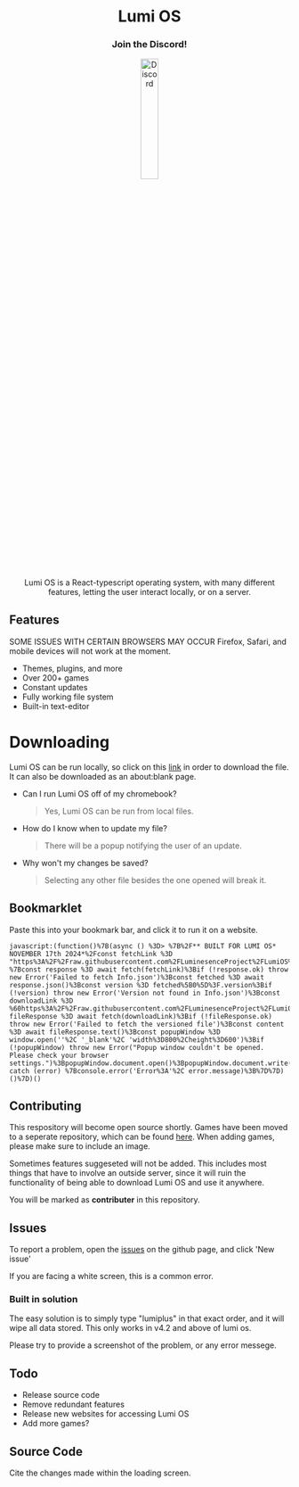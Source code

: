 <div align="center">

# Lumi OS

### Join the Discord!
[<img src="https://raw.githubusercontent.com/LuminesenceProject/LumiOS/refs/heads/main/images/discord.png" alt="Discord" style="width: 25%; height: 23.5%" />](https://discord.gg/TyacaNY3GK)

Lumi OS is a React-typescript operating system, with many different features,
letting the user interact locally, or on a server.
</div>

## Features

SOME ISSUES WITH CERTAIN BROWSERS MAY OCCUR
Firefox, Safari, and mobile devices will not work at the moment.

- Themes, plugins, and more
- Over 200+ games
- Constant updates
- Fully working file system
- Built-in text-editor

# Downloading

Lumi OS can be run locally, so click on this [link](https://raw.githubusercontent.com/LuminesenceProject/LumiOS/main/LumiOS.v10.html) in order to download the file. It can also be downloaded as an about:blank page.
- Can I run Lumi OS off of my chromebook?
	> Yes, Lumi OS can be run from local files.
- How do I know when to update my file?
	> There will be a popup notifying the user of an update.
- Why won't my changes be saved?
	> Selecting any other file besides the one opened will break it.

## Bookmarklet

Paste this into your bookmark bar, and click it to run it on a website.

```
javascript:(function()%7B(async () %3D> %7B%2F** BUILT FOR LUMI OS* NOVEMBER 17th 2024*%2Fconst fetchLink %3D "https%3A%2F%2Fraw.githubusercontent.com%2FLuminesenceProject%2FLumiOS%2Frefs%2Fheads%2Fmain%2FInfo.json"%3Btry %7Bconst response %3D await fetch(fetchLink)%3Bif (!response.ok) throw new Error('Failed to fetch Info.json')%3Bconst fetched %3D await response.json()%3Bconst version %3D fetched%5B0%5D%3F.version%3Bif (!version) throw new Error('Version not found in Info.json')%3Bconst downloadLink %3D %60https%3A%2F%2Fraw.githubusercontent.com%2FLuminesenceProject%2FLumiOS%2Fmain%2FLumiOS.v%24%7Bversion%7D.html%60%3Bconst fileResponse %3D await fetch(downloadLink)%3Bif (!fileResponse.ok) throw new Error('Failed to fetch the versioned file')%3Bconst content %3D await fileResponse.text()%3Bconst popupWindow %3D window.open(''%2C '_blank'%2C 'width%3D800%2Cheight%3D600')%3Bif (!popupWindow) throw new Error("Popup window couldn't be opened. Please check your browser settings.")%3BpopupWindow.document.open()%3BpopupWindow.document.write(content)%3BpopupWindow.document.close()%3B%7D catch (error) %7Bconsole.error('Error%3A'%2C error.message)%3B%7D%7D)()%7D)()
```

## Contributing
This respository will become open source shortly.
Games have been moved to a seperate repository, which can be found [here](https://github.com/LuminesenceProject/lumi-games).
When adding games, please make sure to include an image.

Sometimes features suggeseted will not be added.
This includes most things that have to involve an outside server, since it will ruin the functionality of being able to download
Lumi OS and use it anywhere.

You will be marked as **contributer** in this repository. 

## Issues

To report a problem, open the [issues](https://github.com/LuminesenceProject/LumiOS/issues) on the github page, and click 'New issue'

If you are facing a white screen, this is a common error.

### Built in solution
The easy solution is to simply type "lumiplus" in that exact order, and it will wipe all data stored.
This only works in v4.2 and above of lumi os.

Please try to provide a screenshot of the problem, or any error messege.

## Todo

- Release source code
- Remove redundant features
- Release new websites for accessing Lumi OS
- Add more games?

## Source Code

Cite the changes made within the loading screen.
